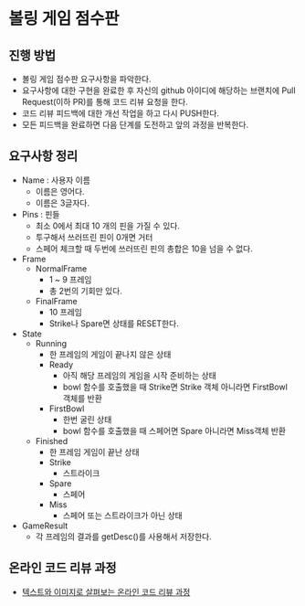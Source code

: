 # 볼링 게임 점수판
## 진행 방법
* 볼링 게임 점수판 요구사항을 파악한다.
* 요구사항에 대한 구현을 완료한 후 자신의 github 아이디에 해당하는 브랜치에 Pull Request(이하 PR)를 통해 코드 리뷰 요청을 한다.
* 코드 리뷰 피드백에 대한 개선 작업을 하고 다시 PUSH한다.
* 모든 피드백을 완료하면 다음 단계를 도전하고 앞의 과정을 반복한다.

## 요구사항 정리
* Name : 사용자 이름
    * 이름은 영어다.
    * 이름은 3글자다.
* Pins : 핀들
    * 최소 0에서 최대 10 개의 핀을 가질 수 있다.
    * 투구해서 쓰러뜨린 핀이 0개면 거터
    * 스페어 체크할 때 두번에 쓰러뜨린 핀의 총합은 10을 넘을 수 없다.
* Frame 
    * NormalFrame
        * 1 ~ 9 프레임
        * 총 2번의 기회만 있다.
    * FinalFrame
        * 10 프레임
        * Strike나 Spare면 상태를 RESET한다.
* State
    * Running
        * 한 프레임의 게임이 끝나지 않은 상태
        * Ready
            * 아직 해당 프레임의 게임을 시작 준비하는 상태
            * bowl 함수를 호출했을 때 Strike면 Strike 객체 아니라면 FirstBowl 객체를 반환
        * FirstBowl
            * 한번 굴린 상태
            * bowl 함수를 호출했을 때 스페어면 Spare 아니라면 Miss객체 반환
    * Finished
        * 한 프레임 게임이 끝난 상태
        * Strike
            * 스트라이크
        * Spare
            * 스페어
        * Miss
            * 스페어 또는 스트라이크가 아닌 상태
* GameResult
    * 각 프레임의 결과를 getDesc()를 사용해서 저장한다.

## 온라인 코드 리뷰 과정
* [텍스트와 이미지로 살펴보는 온라인 코드 리뷰 과정](https://github.com/next-step/nextstep-docs/tree/master/codereview)
